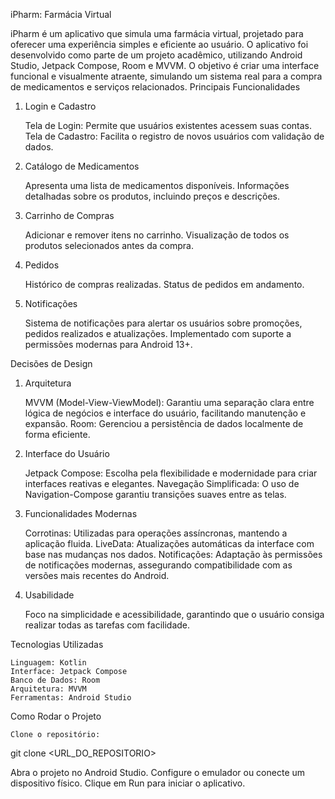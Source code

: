 iPharm: Farmácia Virtual

iPharm é um aplicativo que simula uma farmácia virtual, projetado para oferecer uma experiência simples e eficiente ao usuário. O aplicativo foi desenvolvido como parte de um projeto acadêmico, utilizando Android Studio, Jetpack Compose, Room e MVVM. O objetivo é criar uma interface funcional e visualmente atraente, simulando um sistema real para a compra de medicamentos e serviços relacionados.
Principais Funcionalidades
1. Login e Cadastro

    Tela de Login: Permite que usuários existentes acessem suas contas.
    Tela de Cadastro: Facilita o registro de novos usuários com validação de dados.

2. Catálogo de Medicamentos

    Apresenta uma lista de medicamentos disponíveis.
    Informações detalhadas sobre os produtos, incluindo preços e descrições.

3. Carrinho de Compras

    Adicionar e remover itens no carrinho.
    Visualização de todos os produtos selecionados antes da compra.

4. Pedidos

    Histórico de compras realizadas.
    Status de pedidos em andamento.

5. Notificações

    Sistema de notificações para alertar os usuários sobre promoções, pedidos realizados e atualizações.
    Implementado com suporte a permissões modernas para Android 13+.

Decisões de Design
1. Arquitetura

    MVVM (Model-View-ViewModel): Garantiu uma separação clara entre lógica de negócios e interface do usuário, facilitando manutenção e expansão.
    Room: Gerenciou a persistência de dados localmente de forma eficiente.

2. Interface do Usuário

    Jetpack Compose: Escolha pela flexibilidade e modernidade para criar interfaces reativas e elegantes.
    Navegação Simplificada: O uso de Navigation-Compose garantiu transições suaves entre as telas.

3. Funcionalidades Modernas

    Corrotinas: Utilizadas para operações assíncronas, mantendo a aplicação fluida.
    LiveData: Atualizações automáticas da interface com base nas mudanças nos dados.
    Notificações: Adaptação às permissões de notificações modernas, assegurando compatibilidade com as versões mais recentes do Android.

4. Usabilidade

    Foco na simplicidade e acessibilidade, garantindo que o usuário consiga realizar todas as tarefas com facilidade.

Tecnologias Utilizadas

    Linguagem: Kotlin
    Interface: Jetpack Compose
    Banco de Dados: Room
    Arquitetura: MVVM
    Ferramentas: Android Studio

Como Rodar o Projeto

    Clone o repositório:

git clone <URL_DO_REPOSITORIO>

Abra o projeto no Android Studio.
Configure o emulador ou conecte um dispositivo físico.
Clique em Run para iniciar o aplicativo.
